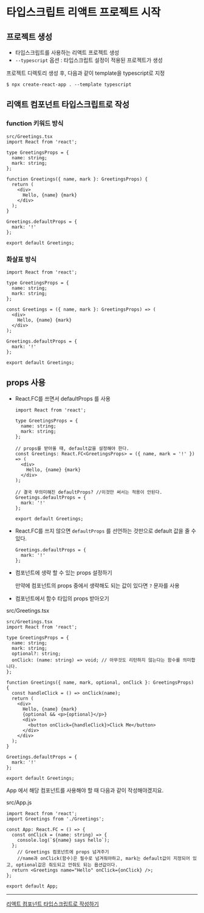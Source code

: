 # 타입스크립트 리액트 프로젝트 시작

## 프로젝트 생성

- 타입스크립트를 사용하는 리액트 프로젝트 생성
- `--typescript` 옵션 : 타입스크립트 설정이 적용된 프로젝트가 생성

프로젝트 디렉토리 생성 후, 다음과 같이 template을 typescript로 지정

```
$ npx create-react-app . --template typescript
```

## 리액트 컴포넌트 타입스크립트로 작성

### function 키워드 방식

```tsx
src/Greetings.tsx
import React from 'react';

type GreetingsProps = {
  name: string;
  mark: string;
};

function Greetings({ name, mark }: GreetingsProps) {
  return (
    <div>
      Hello, {name} {mark}
    </div>
  );
}

Greetings.defaultProps = {
  mark: '!'
};

export default Greetings;
```

### 화살표 방식

```tsx
import React from 'react';

type GreetingsProps = {
  name: string;
  mark: string;
};

const Greetings = ({ name, mark }: GreetingsProps) => (
  <div>
    Hello, {name} {mark}
  </div>
);

Greetings.defaultProps = {
  mark: '!'
};

export default Greetings;
```

## props 사용

- React.FC를 쓰면서 defaultProps 를 사용

    ```tsx
    import React from 'react';

    type GreetingsProps = {
      name: string;
      mark: string;
    };

    // props를 받아올 때, default값을 설정해야 한다.
    const Greetings: React.FC<GreetingsProps> = ({ name, mark = '!' }) => (
      <div>
        Hello, {name} {mark}
      </div>
    );

    // 결국 무의미해진 defaultProps? //이것만 써서는 적용이 안된다.
    Greetings.defaultProps = {
      mark: '!' 
    };

    export default Greetings;
    ```

- React.FC를 쓰지 않으면 `defaultProps` 를 선언하는 것만으로 default 값을 줄 수 있다.

    ```tsx
    Greetings.defaultProps = {
      mark: '!' 
    };
    ```

- 컴포넌트에 생략 할 수 있는 props 설정하기

    만약에 컴포넌트의 props 중에서 생략해도 되는 값이 있다면 `?` 문자를 사용

- 컴포넌트에서 함수 타입의 props 받아오기

src/Greetings.tsx

```tsx
src/Greetings.tsx
import React from 'react';

type GreetingsProps = {
  name: string;
  mark: string;
  optional?: string;
  onClick: (name: string) => void; // 아무것도 리턴하지 않는다는 함수를 의미합니다.
};

function Greetings({ name, mark, optional, onClick }: GreetingsProps) {
  const handleClick = () => onClick(name);
  return (
    <div>
      Hello, {name} {mark}
      {optional && <p>{optional}</p>}
      <div>
        <button onClick={handleClick}>Click Me</button>
      </div>
    </div>
  );
}

Greetings.defaultProps = {
  mark: '!'
};

export default Greetings;
```

App 에서 해당 컴포넌트를 사용해야 할 때 다음과 같이 작성해야겠지요.

src/App.js

```tsx
import React from 'react';
import Greetings from './Greetings';

const App: React.FC = () => {
  const onClick = (name: string) => {
    console.log(`${name} says hello`);
  };
	// Greetings 컴포넌트에 props 넘겨주기
	//name과 onClick(함수)은 필수로 넘겨줘야하고, mark는 default값이 지정되어 있고, optional값은 줘도되고 안줘도 되는 욥션값이다.
  return <Greetings name="Hello" onClick={onClick} />;
};

export default App;
```

---

[리액트 컴포넌트 타입스크립트로 작성하기](https://velog.io/@velopert/create-typescript-react-component)